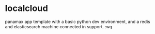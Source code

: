 localcloud
==========

panamax app template with a basic python dev environment, and a redis and elasticsearch machine connected in support.
:wq
